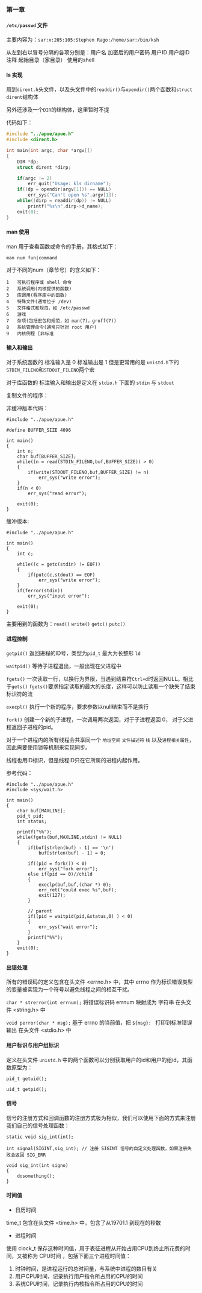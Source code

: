 ### 第一章
#### `/etc/passwd` 文件
主要内容为：`sar:x:205:105:Stephen Rago:/home/sar:/bin/ksh`

从左到右以冒号分隔的各项分别是：用户名 加密后的用户密码 用户ID 用户组ID 注释 起始目录（家目录） 使用的shell

#### ls 实现
用到`dirent.h`头文件，以及头文件中的`readdir()`与`opendir()`两个函数和`struct dirent`结构体

另外还涉及一个`DIR`的结构体，这里暂时不提

代码如下：

``` c
#include "../apue/apue.h"
#include <dirent.h>

int main(int argc, char *argv[])
{
    DIR *dp;
    struct dirent *dirp;

    if(argc != 2)
        err_quit("Usage: kls dirname");
    if((dp = opendir(argv[1])) == NULL)
        err_sys("Can't open %s",argv[1]);
    while((dirp = readdir(dp)) != NULL)
        printf("%s\n",dirp->d_name);
    exit(0);
}
```

#### man 使用
man 用于查看函数或命令的手册，其格式如下：

`man num fun|command`

对于不同的num（章节号）的含义如下：

```
1   可执行程序或 shell 命令
2   系统调用(内核提供的函数)
3   库调用(程序库中的函数)
4   特殊文件(通常位于 /dev)
5   文件格式和规范，如 /etc/passwd
6   游戏
7   杂项(包括宏包和规范，如 man(7)，groff(7))
8   系统管理命令(通常只针对 root 用户)
9   内核例程 [非标准
```

#### 输入和输出
对于系统函数的 标准输入是 0 标准输出是 1 但是更常用的是 `unistd.h`下的`STDIN_FILENO`和`STDOUT_FILENO`两个宏

对于库函数的 标注输入和输出是定义在 `stdio.h` 下面的 `stdin` 与 `stdout`

复制文件的程序：

非缓冲版本代码：

```
#include "../apue/apue.h"

#define BUFFER_SIZE 4096

int main()
{
    int n;
    char buf[BUFFER_SIZE];
    while((n = read(STDIN_FILENO,buf,BUFFER_SIZE)) > 0)
    {
        if(write(STDOUT_FILENO,buf,BUFFER_SIZE) != n)
            err_sys("write error");   
    }
    if(n < 0)
        err_sys("read error");

    exit(0);
}
```

缓冲版本:

```
#include "../apue/apue.h"

int main()
{
    int c;

    while((c = getc(stdin) != EOF))
    {
        if(putc(c,stdout) == EOF)
            err_sys("write error");
    }
    if(ferror(stdin))
        err_sys("input error");

    exit(0);
}

```

主要用到的函数为：`read()` `write()` `getc()` `putc()`

#### 进程控制
`getpid()` 返回进程的ID号，类型为`pid_t` 最大为长整形 `ld`

`waitpid()` 等待子进程退出，一般出现在父进程中

`fgets()` 一次读取一行，以换行为界限，当遇到结束符`Ctrl+d`时返回NULL。相比于`gets()` `fgets()`要求指定读取的最大的长度，这样可以防止读取一个缺失了结束标识符的流

`execpl()` 执行一个新的程序，要求参数以null结束而不是换行

`fork()` 创建一个新的子进程，一次调用两次返回，对于子进程返回 0， 对于父进程返回子进程的pid。

对于一个进程内的所有线程会共享同一个 `地址空间` `文件描述符` `栈` 以及`进程相关属性`，因此需要使用锁等机制来实现同步。

线程也用ID标识，但是线程ID只在它所属的进程内起作用。

参考代码：

```
#include "../apue/apue.h"
#include <sys/wait.h>

int main()
{
    char buf[MAXLINE];
    pid_t pid;
    int status;

    printf("%%");
    while(fgets(buf,MAXLINE,stdin) != NULL)
    {
        if(buf[strlen(buf) - 1] == '\n')
            buf[strlen(buf) - 1] = 0;
        
        if((pid = fork()) < 0)
            err_sys("fork error");
        else if(pid == 0)//child
        {
            execlp(buf,buf,(char *) 0);
            err_ret("could exec %s",buf);
            exit(127);
        }

        // parent
        if((pid = waitpid(pid,&status,0) ) < 0)
        {
            err_sys("wait error"); 
        }
        printf("%%");
    }  
    exit(0);
}
```

#### 出错处理
所有的错误码的定义包含在头文件 <errno.h> 中，其中 errno 作为标识错误类型的变量被实现为一个符号以避免线程之间的相互干扰。

`char * strerror(int errnum);` 将错误标识码 errnum 映射成为 字符串 在头文件 <string.h> 中

 `void perror(char * msg);` 基于 errno 的当前值，把 `${msg}: ` 打印到标准错误输出  在头文件 <stdio.h> 中


#### 用户标识与用户组标识
定义在头文件 `unistd.h` 中的两个函数可以分别获取用户的id和用户的组id，其函数原型为：

`pid_t getuid();`

`uid_t getpid();`


#### 信号
信号的注册方式和回调函数的注册方式极为相似，我们可以使用下面的方式来注册我们自己的信号处理函数：

```
static void sig_int(int);

int signal(SIGINT,sig_int); // 注册 SIGINT 信号的自定义处理函数，如果注册失败会返回 SIG_ERR

void sig_int(int signo)
{
    dosomething();
}

```

#### 时间值

* 日历时间 

time_t 包含在头文件 <time.h> 中，包含了从19701.1 到现在的秒数

* 进程时间

使用 clock_t 保存这种时间值，用于表征进程从开始占用CPU到终止所花费的时间，又被称为 CPU时间 ，包括下面三个进程时间值：

1. 时钟时间，是进程运行的总时间量，与系统中进程的数目有关
2. 用户CPU时间，记录执行用户指令所占用的CPU的时间
3. 系统CPU时间，记录执行内核指令所占用的CPU的时间




